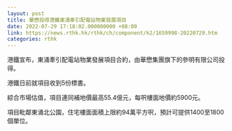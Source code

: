 ```yaml
---
layout: post
title: 華懋投得港鐵東涌牽引配電站物業發展項目
date: 2022-07-29 17:18:02.000000000 +08:00
link: https://news.rthk.hk/rthk/ch/component/k2/1659998-20220729.htm
categories: rthk
---
```


港鐵宣布，東涌牽引配電站物業發展項目合約，由華懋集團旗下的參明有限公司投得。 

港鐵日前就項目收到5份標書。

綜合市場估值，項目連同補地價最高55.4億元，每呎樓面地價約5900元。

項目毗鄰東涌北公園，住宅樓面面積上限約94萬平方呎，預計可提供1400至1800個單位。
